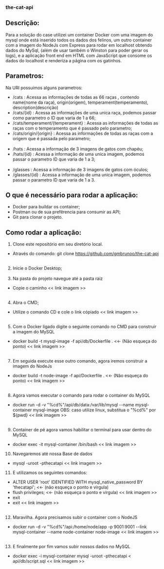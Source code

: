 ### the-cat-api

## Descrição:
Para a solução do case utilizei um container Docker com uma imagem do mysql onde está inserido todos os dados dos felinos, um outro container com a imagem do NodeJs com Express para rodar em localhost obtendo dados do MySql, (além de usar também o Winston para poder gerar os logs), e a aplicação front end em HTML com JavaScript que consome os dados do localhost e renderiza a página com os gatinhos.

## Parametros:
Na URI possuimos alguns parametros:
- /cats : Acessa as informações de todas as 66 raças , contendo name(nome da raça), origin(origem), temperament(temperamento), description(descrição)
- /cats/{id} : Acessa as informações de uma unica raça, podemos passar como parametro o ID que varia de 1 a 66;
- /cats/temperament/{temperament} : Acessa as informações de todas as raças com o temperamento que é passado pelo parametro;
- /cats/origin/{origin} : Acessa as informações de todas as raças com a origem que é passada pelo parametro;
<br><br>
- /hats : Acessa a informação de 3 imagens de gatos com chapéu;
- /hats/{id} : Acessa a informação de uma unica imagem, podemos passar o parametro ID que varia de 1 a 3;
<br><br>
- /glasses : Acessa a informação de 3 imagens de gatos com óculos;
- /glasses/{id} : Acessa a informação de uma unica imagem, podemos passar o parametro ID que varia de 1 a 3.

## O que é necessário para rodar a aplicação:
- Docker para buildar os container;
- Postman ou de sua prefêrencia para consumir as API;
- Git para clonar o projeto.

## Como rodar a aplicação:
1. Clone este repositório em seu diretório local.
- Através do comando: git clone https://github.com/gmbrunoo/the-cat-api
<br><br>
2. Inicie o Docker Desktop;
<br><br>
3. Na pasta do projeto navegue até a pasta raiz
- Copie o caminho 
<< link imagem >>
<br><br>
4. Abra o CMD;
- Utilize o comando CD e cole o link cópiado
<< link imagem >>
<br><br>
5. Com o Docker ligado digite o seguinte comando no CMD para construir a imagem do MySQL
- docker build -t mysql-image -f api/db/Dockerfile .   <<- (Não esqueça do ponto)
<< link imagem >>
<br><br>
7. Em seguida execute esse outro comando, agora iremos construir a imagem do NodeJs
- docker build -t node-image -f api/Dockerfile .   <<- (Não esqueça do ponto)
<< link imagem >>
<br><br>
8. Agora vamos executar o comando para rodar o container do MySQL
- docker run -d -v "%cd%"/api/db/data:/var/lib/mysql --name mysql-container mysql-image
OBS: caso utilize linux, substitua o "%cd%" por ${pwd}
<< link imagem >>
<br><br>
9. Container de pé agora vamos habilitar o terminal para usar dentro do MySQL
- docker exec -it mysql-container /bin/bash
<< link imagem >>
10. Navegaremos até nossa Base de dados
- mysql -uroot -pthecatapi
<< link imagem >>
11. E utilizamos os seguintes comandos:
- ALTER USER 'root' IDENTIFIED WITH mysql_native_password BY 'thecatapi';     <<- (não esqueça o ponto e virgula)
- flush privileges;    <<- (não esqueça o ponto e virgula)
<< link imagem >>
- exit
- exit
<< link imagem >>
<br><br>
12. Maravilha. Agora precisamos subir o container com o NodeJS
- docker run -d -v "%cd%"/api:/home/node/app -p 9001:9001 --link mysql-container --name node-container node-image
<< link imagem >>
<br><br>
13. E finalmente por fim vamos subir nossos dados no MySQL
- docker exec -i mysql-container mysql -uroot -pthecatapi < api/db/script.sql
<< link imagem >>
<br><br>
